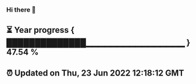 ### Hi there 👋
⏳ Year progress { ██████████████▁▁▁▁▁▁▁▁▁▁▁▁▁▁▁▁ } 47.54 %
---
⏰ Updated on Thu, 23 Jun 2022 12:18:12 GMT
---
